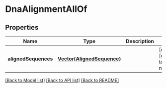 # DnaAlignmentAllOf


## Properties
Name | Type | Description | Notes
------------ | ------------- | ------------- | -------------
**alignedSequences** | [**Vector{AlignedSequence}**](AlignedSequence.md) |  | [optional] [default to nothing]


[[Back to Model list]](../README.md#models) [[Back to API list]](../README.md#api-endpoints) [[Back to README]](../README.md)


